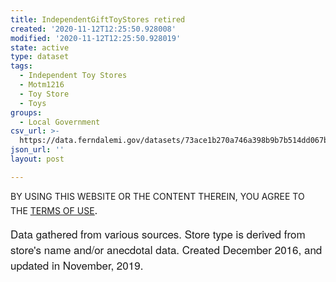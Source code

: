 ```yaml
---
title: IndependentGiftToyStores retired
created: '2020-11-12T12:25:50.928008'
modified: '2020-11-12T12:25:50.928019'
state: active
type: dataset
tags:
  - Independent Toy Stores
  - Motm1216
  - Toy Store
  - Toys
groups:
  - Local Government
csv_url: >-
  https://data.ferndalemi.gov/datasets/73ace1b270a746a398b9b7b514dd067b_5.csv?outSR=%7B%22latestWkid%22%3A2253%2C%22wkid%22%3A2253%7D
json_url: ''
layout: post

---
```

<p>BY USING THIS WEBSITE OR THE CONTENT THEREIN, YOU AGREE TO THE <u><a href='https://www.oakgov.com/open-data-terms'>TERMS OF USE</a></u><span style='font-family:&quot;Avenir Next W01&quot;, &quot;Avenir Next W00&quot;, &quot;Avenir Next&quot;, Avenir, &quot;Helvetica Neue&quot;, Helvetica, Arial, sans-serif; font-size:17px;'>.</span></p><p><span style='font-family:&quot;Avenir Next W01&quot;, &quot;Avenir Next W00&quot;, &quot;Avenir Next&quot;, Avenir, &quot;Helvetica Neue&quot;, Helvetica, Arial, sans-serif; font-size:17px;'>Data gathered from various sources. Store type is derived from store's name and/or anecdotal data. Created December 2016, and updated in November, 2019.</span></p>
